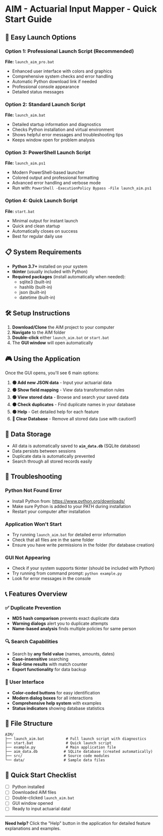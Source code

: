 # AIM - Actuarial Input Mapper - Quick Start Guide

## 🚀 Easy Launch Options

### Option 1: Professional Launch Script (Recommended)
**File:** `launch_aim_pro.bat`
- Enhanced user interface with colors and graphics
- Comprehensive system checks and error handling
- Automatic Python download link if needed
- Professional console appearance
- Detailed status messages

### Option 2: Standard Launch Script
**File:** `launch_aim.bat`
- Detailed startup information and diagnostics
- Checks Python installation and virtual environment
- Shows helpful error messages and troubleshooting tips
- Keeps window open for problem analysis

### Option 3: PowerShell Launch Script
**File:** `launch_aim.ps1`
- Modern PowerShell-based launcher
- Colored output and professional formatting
- Advanced error handling and verbose mode
- Run with: `PowerShell -ExecutionPolicy Bypass -File launch_aim.ps1`

### Option 4: Quick Launch Script
**File:** `start.bat`
- Minimal output for instant launch
- Quick and clean startup
- Automatically closes on success
- Best for regular daily use

## 📋 System Requirements

- **Python 3.7+** installed on your system
- **tkinter** (usually included with Python)
- **Required packages** (install automatically when needed):
  - sqlite3 (built-in)
  - hashlib (built-in)
  - json (built-in)
  - datetime (built-in)

## 🛠️ Setup Instructions

1. **Download/Clone** the AIM project to your computer
2. **Navigate** to the AIM folder
3. **Double-click** either `launch_aim.bat` or `start.bat`
4. The **GUI window** will open automatically

## 🎮 Using the Application

Once the GUI opens, you'll see 6 main options:

1. **🟢 Add new JSON data** - Input your actuarial data
2. **🟢 Show field mapping** - View data transformation rules
3. **🟢 View stored data** - Browse and search your saved data
4. **🟠 Check duplicates** - Find duplicate names in your database
5. **🟢 Help** - Get detailed help for each feature
6. **🔴 Clear Database** - Remove all stored data (use with caution!)

## 💾 Data Storage

- All data is automatically saved to **`aim_data.db`** (SQLite database)
- Data persists between sessions
- Duplicate data is automatically prevented
- Search through all stored records easily

## 🔧 Troubleshooting

### Python Not Found Error
- Install Python from: https://www.python.org/downloads/
- Make sure Python is added to your PATH during installation
- Restart your computer after installation

### Application Won't Start
- Try running `launch_aim.bat` for detailed error information
- Check that all files are in the same folder
- Ensure you have write permissions in the folder (for database creation)

### GUI Not Appearing
- Check if your system supports tkinter (should be included with Python)
- Try running from command prompt: `python example.py`
- Look for error messages in the console

## 📞 Features Overview

### ✅ Duplicate Prevention
- **MD5 hash comparison** prevents exact duplicate data
- **Warning dialogs** alert you to duplicate attempts
- **Name-based analysis** finds multiple policies for same person

### 🔍 Search Capabilities
- Search by **any field value** (names, amounts, dates)
- **Case-insensitive** searching
- **Real-time results** with match counter
- **Export functionality** for data backup

### 🎨 User Interface
- **Color-coded buttons** for easy identification
- **Modern dialog boxes** for all interactions
- **Comprehensive help system** with examples
- **Status indicators** showing database statistics

## 📁 File Structure
```
AIM/
├── launch_aim.bat          # Full launch script with diagnostics
├── start.bat               # Quick launch script
├── example.py              # Main application file
├── aim_data.db            # SQLite database (created automatically)
├── src/                   # Source code modules
└── data/                  # Sample data files
```

## 🎯 Quick Start Checklist

- [ ] Python installed
- [ ] Downloaded AIM files
- [ ] Double-clicked `launch_aim.bat`
- [ ] GUI window opened
- [ ] Ready to input actuarial data!

---

**Need help?** Click the "Help" button in the application for detailed feature explanations and examples.
